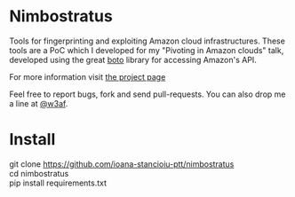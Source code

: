 Nimbostratus
============

Tools for fingerprinting and exploiting Amazon cloud infrastructures. These tools are a PoC
which I developed for my "Pivoting in Amazon clouds" talk, developed using the great 
[boto](https://github.com/boto/boto) library for accessing Amazon's API.

For more information visit [the project page](http://andresriancho.github.io/nimbostratus/)

Feel free to report bugs, fork and send pull-requests. You can also drop me a line at
[@w3af](https://twitter.com/w3af).

Install
=======
git clone https://github.com/ioana-stancioiu-ptt/nimbostratus  
cd nimbostratus  
pip install requirements.txt  
